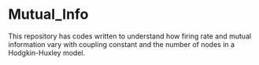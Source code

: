 # Mutual_Info
This repository has codes written to understand how firing rate and mutual information vary with coupling constant and the number of nodes in a Hodgkin-Huxley model. 
